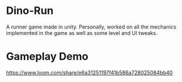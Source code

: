 # Dino-Run
A runner game made in unity. Personally, worked on all the mechanics implemented in the game as well as some level and UI tweaks. 
# Gameplay Demo
https://www.loom.com/share/e6a31251197f41b586a728025084bb40
